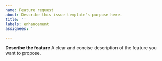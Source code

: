 ```yaml
---
name: Feature request
about: Describe this issue template's purpose here.
title: ''
labels: enhancement
assignees: ''

---
```


**Describe the feature**
A clear and concise description of the feature you want to propose.

